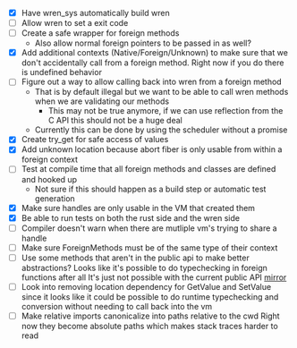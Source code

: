 - [x] Have wren_sys automatically build wren
- [ ] Allow wren to set a exit code
- [ ] Create a safe wrapper for foreign methods
  - Also allow normal foreign pointers to be passed in as well?
- [x] Add additional contexts (Native/Foreign/Unknown) to make sure that we don't
      accidentally call from a foreign method. Right now if you do there is
      undefined behavior
- [ ] Figure out a way to allow calling back into wren from a foreign method
  - That is by default illegal but we want to be able to call wren methods when we are
    validating our methods
    - This may not be true anymore, if we can use reflection from the C API this should not be a huge deal
  - Currently this can be done by using the scheduler without a
    promise
- [x] Create try_get for safe access of values
- [x] Add unknown location because abort fiber is only usable from within a foreign context
- [ ] Test at compile time that all foreign methods and classes are defined and hooked up
  - Not sure if this should happen as a build step or automatic test generation
- [x] Make sure handles are only usable in the VM that created them
- [x] Be able to run tests on both the rust side and the wren side
- [ ] Compiler doesn't warn when there are mutliple vm's trying to share a handle
- [ ] Make sure ForeignMethods must be of the same type of their context
- [ ] Use some methods that aren't in the public api to make better abstractions?
      Looks like it's possible to do typechecking in foreign functions after all
      It's just not possible with the current public API
      [mirror](https://github.com/joshgoebel/wren-essentials/blob/main/src/modules/mirror.c)
- [ ] Look into removing location dependency for GetValue and SetValue since it looks like
      it could be possible to do runtime typechecking and conversion without needing to call
      back into the vm
- [ ] Make relative imports canonicalize into paths relative to the cwd
      Right now they become absolute paths which makes stack traces harder to read
